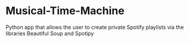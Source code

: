 # Musical-Time-Machine
Python app that allows the user to create private Spotify playlists via the libraries Beautiful Soup and Spotipy
